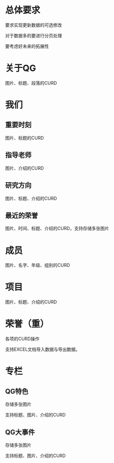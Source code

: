 # 总体要求

要求实现更新数据的可选修改

对于数据多的要进行分页处理

要考虑好未来的拓展性

# 关于QG

图片、标题、段落的CURD

# 我们

## 重要时刻

图片、标题的CURD

## 指导老师

图片、介绍的CURD

## 研究方向

图片、标题、介绍的CURD

## 最近的荣誉

图片、时间、标题、介绍的CURD，支持存储多张图片

# 成员

图片、名字、年级、组别的CURD

# 项目

图片、标题、介绍的CURD

# 荣誉（重）

各项的CURD操作

支持EXCEL文档导入数据与导出数据。

# 专栏

## QG特色

存储多张图片

支持标题、图片、介绍的CURD

## QG大事件

存储多张图片

支持标题、图片、介绍的CURD